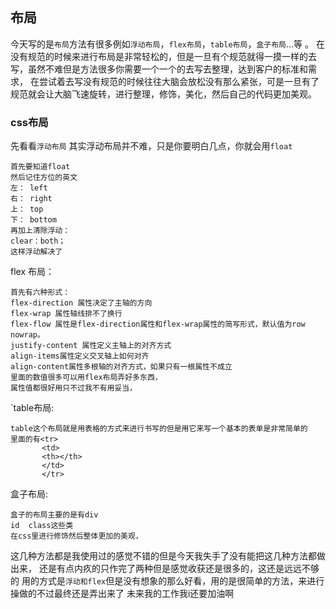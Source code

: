 ## 布局
今天写的是`布局`方法有很多例如`浮动布局`，`flex布局`，`table布局`，`盒子布局`...等 。
在没有规范的时候来进行布局是非常轻松的，但是一旦有个规范就得一摸一样的去写，虽然不难但是方法很多你需要一个一个的去写去整理，达到客户的标准和需求，
在尝试着去写没有规范的时候往往大脑会放松没有那么紧张，可是一旦有了规范就会让大脑飞速旋转，进行整理，修饰，美化，然后自己的代码更加美观。
### css布局
先看看`浮动布局`
其实浮动布局并不难，只是你要明白几点，你就会用`float`
```
首先要知道float
然后记住方位的英文
左： left
右： right
上： top
下： bottom
再加上清除浮动：
clear：both；
这样浮动解决了
```
flex 布局：
```
首先有六种形式：
flex-direction 属性决定了主轴的方向
flex-wrap 属性轴线排不了换行
flex-flow 属性是flex-direction属性和flex-wrap属性的简写形式，默认值为row nowrap。
justify-content 属性定义主轴上的对齐方式
align-items属性定义交叉轴上如何对齐
align-content属性多根轴的对齐方式，如果只有一根属性不成立
里面的数值很多可以用flex布局弄好多东西，
属性值都很好用只不过我不有用妥当，
```
`table布局:
```
table这个布局就是用表格的方式来进行书写的但是用它来写一个基本的表单是非常简单的
里面的有<tr>
       <td>
       <th></th>
       </td>
       </tr>
```
盒子布局:
```
盒子的布局主要的是有div
id  class这些类
在css里进行修饰然后整体更加的美观，
```
这几种方法都是我使用过的感觉不错的但是今天我失手了没有能把这几种方法都做出来，
还是有点内疚的只作完了两种但是感觉收获还是很多的，这还是远远不够的
用的方式是`浮动和flex`但是没有想象的那么好看，用的是很简单的方法，来进行操做的不过最终还是弄出来了
未来我的工作我i还要加油啊